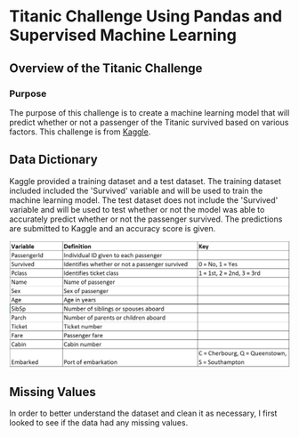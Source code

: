 # Titanic Challenge Using Pandas and Supervised Machine Learning

## Overview of the Titanic Challenge

### Purpose

The purpose of this challenge is to create a machine learning model that will predict whether or not a passenger of the Titanic survived based on various factors. This challenge is from [Kaggle](https://www.kaggle.com/c/titanic).

## Data Dictionary

Kaggle provided a training dataset and a test dataset. The training dataset included included the 'Survived' variable and will be used to train the machine learning model. The test dataset does not include the 'Survived' variable and will be used to test whether or not the model was able to accurately predict whether or not the passenger survived. The predictions are submitted to Kaggle and an accuracy score is given.

![Data Dictionary](Images/titanic_data_dictionary.PNG)

## Missing Values
In order to better understand the dataset and clean it as necessary, I first looked to see if the data had any missing values.
